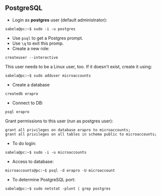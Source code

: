 PostgreSQL
--------------

* Login as **postgres** user (default administrator):
```
sabela@pc:~$ sudo -i -u postgres
```
* Use <code>psql</code> to get a Postgres prompt.
* Use <code>\q</code> to exit this promp.
* Create a new role:
```
createuser --interactive
```
This user needs to be a Linux user, too. If it doesn't exist, create it using:
```
sabela@pc:~$ sudo adduser microaccounts
```
* Create a database
```
createdb erapro
```
* Connect to DB:
```
psql erapro
```
Grant permissions to this user (run as postgres user):
```
grant all privileges on database erapro to microaccounts;
grant all privileges on all tables in schema public to microaccounts;
```
* To do login:
```
sabela@pc:~$ sudo -i -u microaccounts
```
* Access to database:
```
microaccounts@pc:~$ psql -d erapro -U microaccount
```
* To determine PostgreSQL port:
```
sabela@pc:~$ sudo netstat -plunt | grep postgres
```
